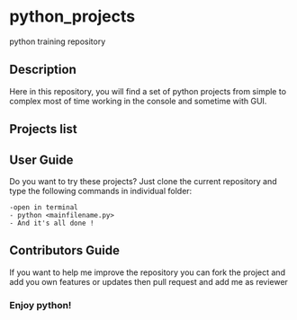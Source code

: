 # python_projects
python training repository

## Description

 Here in this repository, you will find a set of python projects from simple to complex 
 most of time working in the console and sometime with GUI.
 
 ## Projects list
 
 
 
 
 ## User Guide 
 
   Do you want to try these projects? Just clone the current repository and type the following commands in individual folder:
   
    -open in terminal
    - python <mainfilename.py>
    - And it's all done ! 
## Contributors Guide

  If you want to help me improve the repository you can fork the project and add you own features or updates then pull request and add me as reviewer
  
### Enjoy python! 
